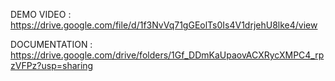 DEMO VIDEO : https://drive.google.com/file/d/1f3NvVq71gGEolTs0Is4V1drjehU8lke4/view


DOCUMENTATION : https://drive.google.com/drive/folders/1Gf_DDmKaUpaovACXRycXMPC4_rpzVFPz?usp=sharing
